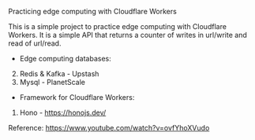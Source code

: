 Practicing edge computing with Cloudflare Workers

This is a simple project to practice edge computing with Cloudflare Workers. It is a simple API that returns a counter of writes in url/write and read of url/read.


- Edge computing databases:
2. Redis & Kafka - Upstash
3. Mysql - PlanetScale

- Framework for Cloudflare Workers:
1. Hono - https://honojs.dev/

Reference: https://www.youtube.com/watch?v=ovfYhoXVudo
